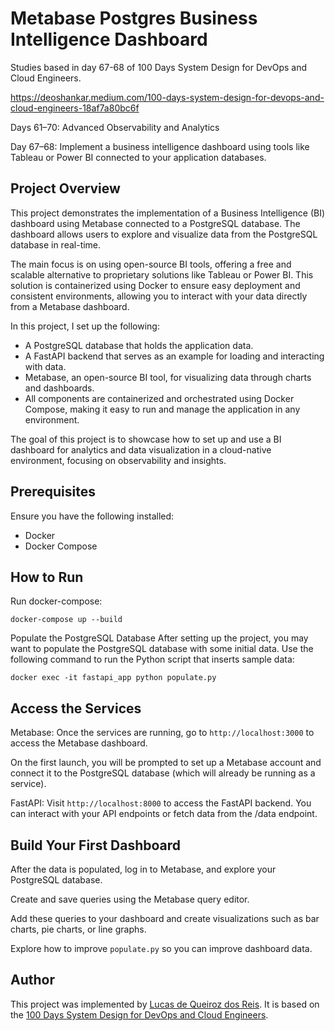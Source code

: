 # Metabase Postgres Business Intelligence Dashboard

Studies based in day 67-68 of 100 Days System Design for DevOps and Cloud Engineers.

https://deoshankar.medium.com/100-days-system-design-for-devops-and-cloud-engineers-18af7a80bc6f

Days 61–70: Advanced Observability and Analytics

Day 67–68: Implement a business intelligence dashboard using tools like Tableau or Power BI connected to your application databases.

## Project Overview

This project demonstrates the implementation of a Business Intelligence (BI) dashboard using Metabase connected to a PostgreSQL database. The dashboard allows users to explore and visualize data from the PostgreSQL database in real-time.

The main focus is on using open-source BI tools, offering a free and scalable alternative to proprietary solutions like Tableau or Power BI. This solution is containerized using Docker to ensure easy deployment and consistent environments, allowing you to interact with your data directly from a Metabase dashboard.

In this project, I set up the following:

* A PostgreSQL database that holds the application data.
* A FastAPI backend that serves as an example for loading and interacting with data.
* Metabase, an open-source BI tool, for visualizing data through charts and dashboards.
* All components are containerized and orchestrated using Docker Compose, making it easy to run and manage the application in any environment.

The goal of this project is to showcase how to set up and use a BI dashboard for analytics and data visualization in a cloud-native environment, focusing on observability and insights.

## Prerequisites
Ensure you have the following installed:

* Docker
* Docker Compose

## How to Run

Run docker-compose:
```
docker-compose up --build
```

Populate the PostgreSQL Database After setting up the project, you may want to populate the PostgreSQL database with some initial data. Use the following command to run the Python script that inserts sample data:
```
docker exec -it fastapi_app python populate.py
```

## Access the Services

Metabase: Once the services are running, go to ```http://localhost:3000``` to access the Metabase dashboard.

On the first launch, you will be prompted to set up a Metabase account and connect it to the PostgreSQL database (which will already be running as a service).

FastAPI: Visit ```http://localhost:8000``` to access the FastAPI backend. You can interact with your API endpoints or fetch data from the /data endpoint.

## Build Your First Dashboard

After the data is populated, log in to Metabase, and explore your PostgreSQL database.

Create and save queries using the Metabase query editor.

Add these queries to your dashboard and create visualizations such as bar charts, pie charts, or line graphs.

Explore how to improve ```populate.py``` so you can improve dashboard data.


## Author
This project was implemented by [Lucas de Queiroz dos Reis][2]. It is based on the [100 Days System Design for DevOps and Cloud Engineers][1].

[1]: https://deoshankar.medium.com/100-days-system-design-for-devops-and-cloud-engineers-18af7a80bc6f "Medium - Deo Shankar 100 Days"
[2]: https://www.linkedin.com/in/lucas-de-queiroz/ "LinkedIn - Lucas de Queiroz"
